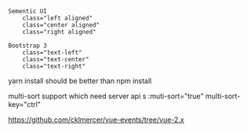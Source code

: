 

    Sementic UI
        class="left aligned"
        class="center aligned"
        class="right aligned"

    Bootstrap 3
        class="text-left"
        class="text-center"
        class="text-right"



yarn install should be better than npm install


multi-sort support which need server api s
      :muti-sort="true"
      multi-sort-key="ctrl"


https://github.com/cklmercer/vue-events/tree/vue-2.x



